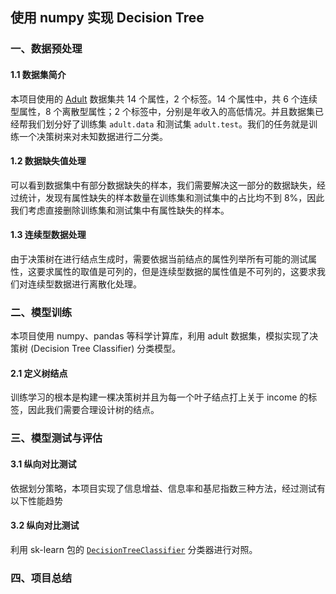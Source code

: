 ## 使用 numpy 实现 Decision Tree

### 一、数据预处理

#### 1.1 数据集简介

本项目使用的 [Adult](https://archive.ics.uci.edu/dataset/2/adult) 数据集共 14 个属性，2 个标签。14 个属性中，共 6 个连续型属性，8 个离散型属性；2 个标签中，分别是年收入的高低情况。并且数据集已经帮我们划分好了训练集 `adult.data` 和测试集 `adult.test`。我们的任务就是训练一个决策树来对未知数据进行二分类。

#### 1.2 数据缺失值处理

可以看到数据集中有部分数据缺失的样本，我们需要解决这一部分的数据缺失，经过统计，发现有属性缺失的样本数量在训练集和测试集中的占比均不到 $8\%$，因此我们考虑直接删除训练集和测试集中有属性缺失的样本。

#### 1.3 连续型数据处理

由于决策树在进行结点生成时，需要依据当前结点的属性列举所有可能的测试属性，这要求属性的取值是可列的，但是连续型数据的属性值是不可列的，这要求我们对连续型数据进行离散化处理。

### 二、模型训练

本项目使用 numpy、pandas 等科学计算库，利用 adult 数据集，模拟实现了决策树 $\text{(Decision Tree Classifier)}$ 分类模型。

#### 2.1 定义树结点

训练学习的根本是构建一棵决策树并且为每一个叶子结点打上关于 $\text{income}$ 的标签，因此我们需要合理设计树的结点。

### 三、模型测试与评估

#### 3.1 纵向对比测试

依据划分策略，本项目实现了信息增益、信息率和基尼指数三种方法，经过测试有以下性能趋势

#### 3.2 纵向对比测试

利用 sk-learn 包的 [`DecisionTreeClassifier`](https://scikit-learn.org.cn/view/784.html) 分类器进行对照。

### 四、项目总结